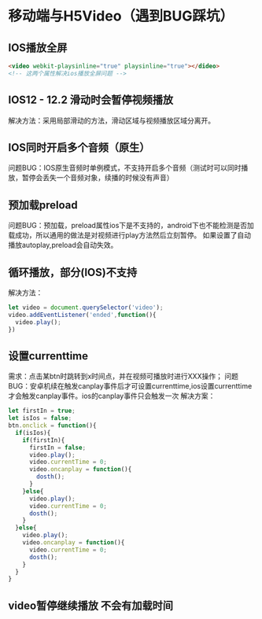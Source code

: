 # 移动端与H5Video（遇到BUG踩坑）

## IOS播放全屏 
``` html
<video webkit-playsinline="true" playsinline="true"></dideo>
<!-- 这两个属性解决ios播放全屏问题 -->
```

## IOS12 - 12.2 滑动时会暂停视频播放
解决方法：采用局部滑动的方法，滑动区域与视频播放区域分离开。

## IOS同时开启多个音频（原生）
问题BUG：IOS原生音频时单例模式，不支持开启多个音频（测试时可以同时播放，暂停会丢失一个音频对象，续播的时候没有声音）

## 预加载preload
问题BUG：预加载，preload属性ios下是不支持的，android下也不能检测是否加载成功，所以通用的做法是对视频进行play方法然后立刻暂停。
如果设置了自动播放autoplay,preload会自动失效。

## 循环播放，部分(IOS)不支持
解决方法：
``` javascript
let video = document.querySelector('video');
video.addEventListener('ended',function(){
  video.play();
})
```

## 设置currenttime 
需求：点击某btn时跳转到x时间点，并在视频可播放时进行XXX操作；
问题BUG：安卓机续在触发canplay事件后才可设置currenttime,ios设置currenttime才会触发canplay事件。ios的canplay事件只会触发一次
解决方案：
``` javascript
let firstIn = true;
let isIos = false;
btn.onclick = function(){
  if(isIos){
    if(firstIn){
      firstIn = false;
      video.play();
      video.currentTime = 0;
      video.oncanplay = function(){
        dosth();
      }
    }else{
      video.play();
      video.currentTime = 0;
      dosth();
    }
  }else{
    video.play();
    video.oncanplay = function(){
      video.currentTime = 0;
      dosth();
    }
  }
}

```

## video暂停继续播放 不会有加载时间